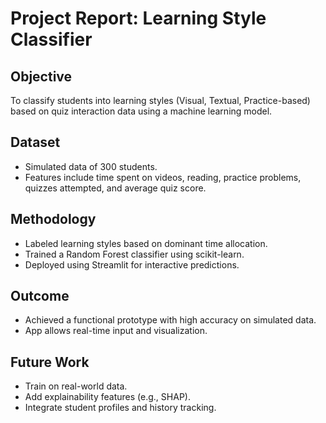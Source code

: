 # Project Report: Learning Style Classifier

## Objective
To classify students into learning styles (Visual, Textual, Practice-based) based on quiz interaction data using a machine learning model.

## Dataset
- Simulated data of 300 students.
- Features include time spent on videos, reading, practice problems, quizzes attempted, and average quiz score.

## Methodology
- Labeled learning styles based on dominant time allocation.
- Trained a Random Forest classifier using scikit-learn.
- Deployed using Streamlit for interactive predictions.

## Outcome
- Achieved a functional prototype with high accuracy on simulated data.
- App allows real-time input and visualization.

## Future Work
- Train on real-world data.
- Add explainability features (e.g., SHAP).
- Integrate student profiles and history tracking.
